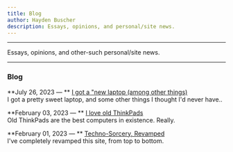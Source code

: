 ```yaml
---
title: Blog
author: Hayden Buscher
description: Essays, opinions, and personal/site news.
---
```


<div class="border header">
<hr>
<p>Essays, opinions, and other-such personal/site news.
</p>
<hr>
</div>

### Blog  
**July 26, 2023 — ** [I got a "new laptop (among other things)](/blog/new-laptop.html)  
I got a pretty sweet laptop, and some other things I thought I'd never have..

**February 03, 2023 — ** [I love old ThinkPads](/blog/thinkpads.html)  
Old ThinkPads are the best computers in existence. Really.

**February 01, 2023 — ** [Techno-Sorcery, Revamped](/blog/revamp.html)  
I've completely revamped this site, from top to bottom.  
